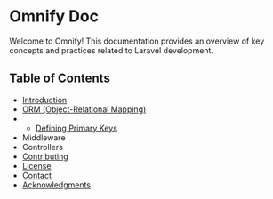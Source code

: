 # Omnify Doc

Welcome to Omnify! This documentation provides an overview of key concepts and practices related to Laravel development.

## Table of Contents

- [Introduction](#introduction)
- [ORM (Object-Relational Mapping)](#orm-object-relational-mapping)
-   - [Defining Primary Keys](#defining-primary-keys)
- Middleware
- Controllers
- [Contributing](#contributing)
- [License](#license)
- [Contact](#contact)
- [Acknowledgments](#acknowledgments)
